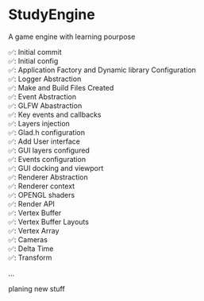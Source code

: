 # StudyEngine
A game engine with learning pourpose

:white_check_mark:: Initial commit  
:white_check_mark:: Initial config  
:white_check_mark:: Application Factory and Dynamic library Configuration  
:white_check_mark:: Logger Abstraction  
:white_check_mark:: Make and Build Files Created  
:white_check_mark:: Event Abstraction  
:white_check_mark:: GLFW Abastraction  
:white_check_mark:: Key events and callbacks  
:white_check_mark:: Layers injection  
:white_check_mark:: Glad.h configuration  
:white_check_mark:: Add User interface  
:white_check_mark:: GUI layers configured  
✅: Events configuration  
✅: GUI docking and viewport  
:white_check_mark:: Renderer Abstraction  
:white_check_mark:: Renderer context  
:white_check_mark:: OPENGL shaders  
:white_check_mark:: Render API  
:white_check_mark:: Vertex Buffer   
:white_check_mark:: Vertex Buffer Layouts  
:white_check_mark:: Vertex Array  
:white_check_mark:: Cameras  
:white_check_mark:: Delta Time  
:white_check_mark:: Transform  

...  

planing new stuff  
